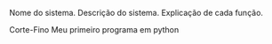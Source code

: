 Nome do sistema.
Descrição do sistema.
Explicação de cada função.

Corte-Fino
Meu primeiro programa em python

